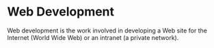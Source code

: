 # Web Development

Web development is the work involved in developing a Web site for the Internet (World Wide Web) or an intranet (a private network).